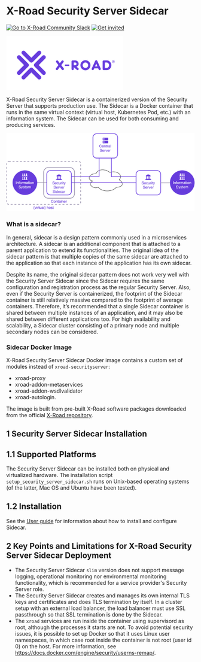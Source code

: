 # X-Road Security Server Sidecar

[![Go to X-Road Community Slack](https://img.shields.io/badge/Go%20to%20Community%20Slack-grey.svg)](https://jointxroad.slack.com/)
[![Get invited](https://img.shields.io/badge/No%20Slack-Get%20invited-green.svg)](https://x-road.global/join-the-xroad-community)

![X-Road logo](doc/img/xroad_logo_small.png) 

X-Road Security Server Sidecar is a containerized version of the Security Server that supports production use. The Sidecar is a Docker container that runs in the same virtual context (virtual host, Kubernetes Pod, etc.) with an information system. The Sidecar can be used for both consuming and producing services.

![Security Server Sidecar](doc/img/security_server_sidecar.png) 

### What is a sidecar?

In general, sidecar is a design pattern commonly used in a microservices architecture. A sidecar is an additional component that is attached to a parent application to extend its functionalities. The original idea of the sidecar pattern is that multiple copies of the same sidecar are attached to the application so that each instance of the application has its own sidecar.

Despite its name, the original sidecar pattern does not work very well with the Security Server Sidecar since the Sidecar requires the same configuration and registration process as the regular Security Server. Also, even if the Security Server is containerized, the footprint of the Sidecar container is still relatively massive compared to the footprint of average containers. Therefore, it’s recommended that a single Sidecar container is shared between multiple instances of an application, and it may also be shared between different applications too. For high availability and scalability, a Sidecar cluster consisting of a primary node and multiple secondary nodes can be considered.

### Sidecar Docker Image

X-Road Security Server Sidecar Docker image contains a custom set of modules instead of `xroad-securityserver`:

- xroad-proxy
- xroad-addon-metaservices
- xroad-addon-wsdlvalidator
- xroad-autologin.

The image is built from pre-built X-Road software packages downloaded from the official [X-Road repository](https://artifactory.niis.org/xroad-release-deb).

## 1 Security Server Sidecar Installation

## 1.1 Supported Platforms

The Security Server Sidecar can be installed both on physical and virtualized hardware. The installation script `setup_security_server_sidecar.sh` runs on Unix-based operating systems (of the latter, Mac OS and Ubuntu have been tested).

## 1.2 Installation

See the [User guide](doc/security_server_sidecar_user_guide.md) for information about how to install and configure Sidecar.

## 2 Key Points and Limitations for X-Road Security Server Sidecar Deployment

- The Security Server Sidecar `slim` version does not support message logging, operational monitoring nor environmental monitoring functionality, which is recommended for a service provider's Security Server role.
- The Security Server Sidecar creates and manages its own internal TLS keys and certificates and does TLS termination by itself. In a cluster setup with an external load balancer, the load balancer must use SSL passthrough so that SSL termination is done by the Sidecar.
- The `xroad` services are run inside the container using supervisord as root, although the processes it starts are not. To avoid potential security issues, it is possible to set up Docker so that it uses Linux user namespaces, in which case root inside the container is not root (user id 0) on the host. For more information, see <https://docs.docker.com/engine/security/userns-remap/>.
